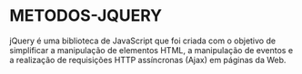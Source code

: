 # METODOS-JQUERY
jQuery é uma biblioteca de JavaScript que foi criada com o objetivo de simplificar a manipulação de elementos HTML, a manipulação de eventos e a realização de requisições HTTP assíncronas (Ajax) em páginas da Web. 
